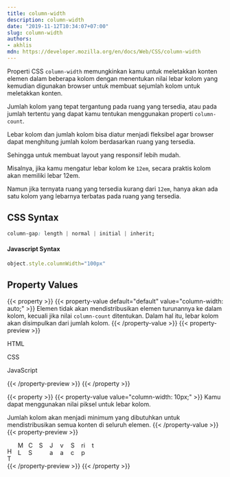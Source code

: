 ```yaml
---
title: column-width
description: column-width
date: "2019-11-12T10:34:07+07:00"
slug: column-width
authors:
- akhlis
mdn: https://developer.mozilla.org/en/docs/Web/CSS/column-width
---
```


Properti CSS `column-width` memungkinkan kamu untuk meletakkan konten elemen dalam beberapa kolom dengan menentukan
nilai lebar kolom yang kemudian digunakan browser untuk membuat sejumlah kolom untuk meletakkan konten.

Jumlah kolom yang tepat tergantung pada ruang yang tersedia, atau pada jumlah tertentu yang dapat kamu tentukan
menggunakan properti `column-count`.

Lebar kolom dan jumlah kolom bisa diatur menjadi fleksibel agar browser dapat menghitung jumlah kolom berdasarkan ruang
yang tersedia.

Sehingga untuk membuat layout yang responsif lebih mudah.

Misalnya, jika kamu mengatur lebar kolom ke `12em`, secara praktis kolom akan memiliki lebar 12em.

Namun jika ternyata ruang yang tersedia kurang dari `12em`, hanya akan ada satu kolom yang lebarnya terbatas pada ruang
yang tersedia.

## CSS Syntax
```css
column-gap: length | normal | initial | inherit;
```

#### Javascript Syntax
```js
object.style.columnWidth="100px"
```

## Property Values

{{< property >}}
{{< property-value default="default" value="column-width: auto;" >}}
Elemen tidak akan mendistribusikan elemen turunannya ke dalam kolom, kecuali jika nilai `column-count` ditentukan. Dalam hal itu, lebar kolom akan disimpulkan dari jumlah kolom.
{{< /property-value >}}
{{< property-preview >}}
<div class="property__example column-width text-sm text-white bg-grey-100 py-4" id="column-width-auto">
  <p class="bg-purple-200 py-3 px-4 rounded-sm">HTML</p>
  <p class="bg-indigo-200 py-3 px-4 rounded-sm">CSS</p>
  <p class="bg-teal-200 py-3 px-4 rounded-sm">JavaScript</p>
</div>
{{< /property-preview >}}
{{< /property >}}

{{< property >}}
{{< property-value value="column-width: 10px;" >}}
Kamu dapat menggunakan nilai piksel untuk lebar kolom.

Jumlah kolom akan menjadi minimum yang dibutuhkan untuk mendistribusikan semua konten di seluruh elemen.
{{< /property-value >}}
{{< property-preview >}}
<div class="property__example column-width text-sm text-white bg-grey-100 py-4" id="column-width-10px">
  <p class="bg-purple-200 py-3 px-4 rounded-sm">HTML</p>
  <p class="bg-indigo-200 py-3 px-4 rounded-sm">CSS</p>
  <p class="bg-teal-200 py-3 px-4 rounded-sm">JavaScript</p>
</div>
{{< /property-preview >}}
{{< /property >}}

<style type="text/css">
  #column-width-auto {
    column-width: auto;
  }

  #column-width-10px {
    column-width: 10px;
  }

  #column-width-10px {
    -moz-column-width: 10px;
    -webkit-column-width: 10px;
  }
</style>